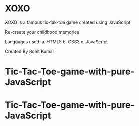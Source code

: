 # XOXO

XOXO is a famous tic-tak-toe game created using JavaScript

Re-create your childhood memories

Languages used:
a. HTML5 b. CSS3 c. JavaScript

Created By Rohit Kumar
# Tic-Tac-Toe-game-with-pure-JavaScript
# Tic-Tac-Toe-game-with-pure-JavaScript
